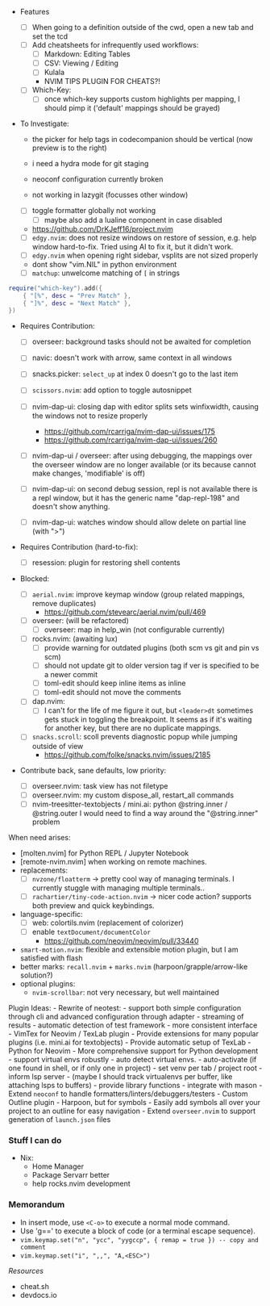 - Features

  - [ ] When going to a definition outside of the cwd, open a new tab and set the tcd
  - [ ] Add cheatsheets for infrequently used workflows:
    - [ ] Markdown: Editing Tables
    - [ ] CSV: Viewing / Editing
    - [ ] Kulala
    - NVIM TIPS PLUGIN FOR CHEATS?!
  - [ ] Which-Key:
    - [ ] once which-key supports custom highlights per mapping, I should pimp it ('default' mappings should be grayed)

- To Investigate:

  - the picker for help tags in codecompanion should be vertical (now preview is to the right)
  - i need a hydra mode for git staging

  - neoconf configuration currently broken
  - <c-k> not working in lazygit (focusses other window)
  - [ ] toggle formatter globally not working
      - [ ] maybe also add a lualine component in case disabled

  - https://github.com/DrKJeff16/project.nvim

  - [ ] `edgy.nvim`: does not resize windows on restore of session, e.g. help window
        hard-to-fix. Tried using AI to fix it, but it didn't work.
  - [ ] `edgy.nvim` when opening right sidebar, vsplits are not sized properly
  - dont show "vim.NIL" in python environment


  - [ ] `matchup`: unwelcome matching of `[` in strings
```lua
require("which-key").add({
    { "[%", desc = "Prev Match" },
    { "]%", desc = "Next Match" },
})
```

- Requires Contribution:

  - [ ] overseer: background tasks should not be awaited for completion
  - [ ] navic: doesn't work with arrow, same context in all windows
  - [ ] snacks.picker: `select_up` at index 0 doesn't go to the last item
  - [ ] `scissors.nvim`: add option to toggle autosnippet

  - [ ] nvim-dap-ui: closing dap with editor splits sets winfixwidth, causing the windows not to resize properly
    - https://github.com/rcarriga/nvim-dap-ui/issues/175
    - https://github.com/rcarriga/nvim-dap-ui/issues/260
  - [ ] nvim-dap-ui / overseer: after using debugging, the mappings over the
        overseer window are no longer available (or its because cannot make changes,
        'modifiable' is off)
  - [ ] nvim-dap-ui: on second debug session, repl is not available
        there is a repl window, but it has the generic name "dap-repl-198" and
        doesn't show anything.
  - [ ] nvim-dap-ui: watches window should allow delete on partial line (with ">")

- Requires Contribution (hard-to-fix):

  - [ ] resession: plugin for restoring shell contents

- Blocked:

  - [ ] `aerial.nvim`: improve keymap window (group related mappings, remove duplicates)
      - https://github.com/stevearc/aerial.nvim/pull/469
  - [ ] overseer: (will be refactored)
      - [ ] overseer: map <esc> in help_win (not configurable currently)
  - [ ] rocks.nvim: (awaiting lux)
    - [ ] provide warning for outdated plugins (both scm vs git and pin vs scm)
    - [ ] should not update git to older version tag if ver is specified to be a newer commit
    - [ ] toml-edit should keep inline items as inline
    - [ ] toml-edit should not move the comments
  - [ ] dap.nvim: 
    - [ ] I can't for the life of me figure it out, but `<leader>dt`
      sometimes gets stuck in toggling the breakpoint. It seems as if it's
      waiting for another key, but there are no duplicate mappings.
  - [ ] `snacks.scroll`: scoll prevents diagnostic popup while jumping outside of view 
      - https://github.com/folke/snacks.nvim/issues/2185

- Contribute back, sane defaults, low priority:
  - [ ] overseer.nvim: task view has not filetype
  - [ ] overseer.nvim: my custom dispose_all, restart_all commands
  - [ ] nvim-treesitter-textobjects / mini.ai: python @string.inner / @string.outer
        I would need to find a way around the "@string.inner" problem

When need arises:

- [molten.nvim] for Python REPL / Jupyter Notebook
- [remote-nvim.nvim] when working on remote machines.
- replacements:
  - [ ] `nvzone/floatterm` -> pretty cool way of managing terminals. I currently
    stuggle with managing multiple terminals..
  - [ ] `rachartier/tiny-code-action.nvim` -> nicer code action?
  supports both preview and quick keybindings.
- language-specific:
  - [ ] web: colortils.nvim (replacement of colorizer)
  - [ ] enable `textDocument/documentColor`
    - https://github.com/neovim/neovim/pull/33440
- `smart-motion.nvim`: flexible and extensible motion plugin, but I am satisfied with flash
- better marks: `recall.nvim` + `marks.nvim` (harpoon/grapple/arrow-like solution?)
- optional plugins:
  - `nvim-scrollbar`: not very necessary, but well maintained

Plugin Ideas:
    - Rewrite of neotest:
        - support both simple configuration through cli and advanced configuration through adapter
        - streaming of results
        - automatic detection of test framework
        - more consistent interface
    - VimTex for Neovim / TexLab plugin
        - Provide extensions for many popular plugins (i.e. mini.ai for textobjects)
        - Provide automatic setup of TexLab
    - Python for Neovim
        - More comprehensive support for Python development
        - support virtual envs robustly
            - auto detect virtual envs. 
            - auto-activate (if one found in shell, or if only one in project)
            - set venv per tab / project root
            - inform lsp server
            - (maybe I should track virtualenvs per buffer, like attaching lsps to buffers)
        - provide library functions
        - integrate with mason
    - Extend `neoconf` to handle formatters/linters/debuggers/testers
    - Custom Outline plugin
        - Harpoon, but for symbols
        - Easily add symbols all over your project to an outline for easy navigation
    - Extend `overseer.nvim` to support generation of `launch.json` files

### Stuff I can do

- Nix: 
  - Home Manager
  - Package Servarr better
  - help rocks.nvim development


### Memorandum

- In insert mode, use `<C-o>` to execute a normal mode command.
- Use 'g==' to execute a block of code (or a terminal escape sequence).
- `vim.keymap.set("n", "ycc", "yygccp", { remap = true }) -- copy and comment`
- `vim.keymap.set("i", ",,", "A,<ESC>")`

_Resources_

- cheat.sh
- devdocs.io


